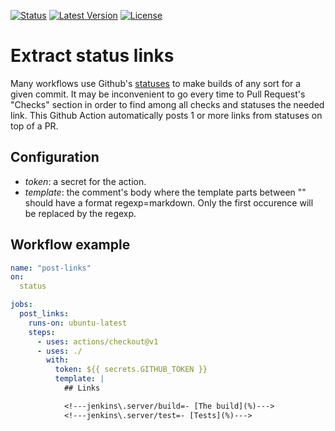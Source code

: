 [![Status][ico-github-actions]][link-github]
[![Latest Version][ico-version]][link-github]
[![License][ico-license]][link-license]

[ico-github-actions]: https://github.com/2e3s/extract-status-links-action/workflows/build-test/badge.svg
[ico-version]: https://img.shields.io/github/tag/2e3s/extract-status-links-action.svg?label=latest
[ico-license]: https://img.shields.io/badge/License-MIT-blue.svg

[link-github]: https://github.com/2e3s/extract-status-links-action
[link-license]: LICENSE

# Extract status links

Many workflows use Github's [statuses](https://developer.github.com/v3/repos/statuses/)
to make builds of any sort for a given commit.
It may be inconvenient to go every time to Pull Request's "Checks" section
in order to find among all checks and statuses the needed link.
This Github Action automatically posts 1 or more links from statuses on top of a PR.

## Configuration

- *token*: a secret for the action.
- *template*: the comment's body where the template parts between "<!---" and "--->"
  should have a format regexp=markdown. Only the first occurence will be replaced by the regexp. 

## Workflow example

```yaml
name: "post-links"
on:
  status

jobs:
  post_links:
    runs-on: ubuntu-latest
    steps:
      - uses: actions/checkout@v1
      - uses: ./
        with:
          token: ${{ secrets.GITHUB_TOKEN }}
          template: |
            ## Links

            <!---jenkins\.server/build=- [The build](%)--->
            <!---jenkins\.server/test=- [Tests](%)--->
```
